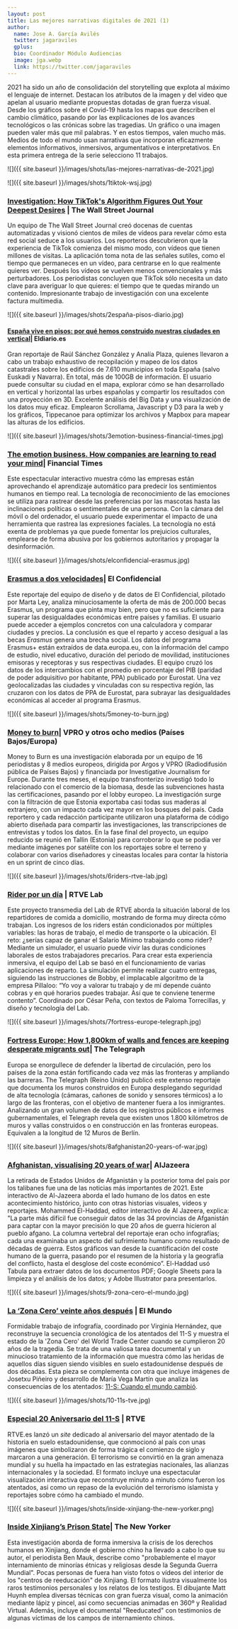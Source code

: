```yaml
---
layout: post
title: Las mejores narrativas digitales de 2021 (1)
author:
  name: Jose A. García Avilés
  twitter: jagaraviles
  gplus:  
  bio: Coordinador Módulo Audiencias
  image: jga.webp
  link: https://twitter.com/jagaraviles
---
```

2021 ha sido un año de consolidación del storytelling que explota al máximo el lenguaje de internet. Destacan los atributos de la imagen y del video que apelan al usuario mediante propuestas dotadas de gran fuerza visual. Desde los gráficos sobre el Covid-19 hasta los mapas que describen el cambio climático, pasando por las explicaciones de los avances tecnológicos o las crónicas sobre las tragedias. Un gráfico o una imagen pueden valer más que mil palabras. Y en estos tiempos, valen mucho más. Medios de todo el mundo usan narrativas que incorporan eficazmente elementos informativos, inmersivos, argumentativos e interpretativos. En esta primera entrega de la serie selecciono 11 trabajos.

![]({{ site.baseurl }}/images/shots/las-mejores-narrativas-de-2021.jpg)

![]({{ site.baseurl }}/images/shots/1tiktok-wsj.jpg)

### [Investigation: How TikTok's Algorithm Figures Out Your Deepest Desires](https://www.wsj.com/video/series/inside-tiktoks-highly-secretive-algorithm/investigation-how-tiktok-algorithm-figures-out-your-deepest-desires/6C0C2040-FF25-4827-8528-2BD6612E3796) | **The Wall Street Journal**

Un equipo de The Wall Street Journal creó docenas de cuentas automatizadas y visionó cientos de miles de vídeos para revelar cómo esta red social seduce a los usuarios. Los reporteros descubrieron que la experiencia de TikTok comienza del mismo modo, con vídeos que tienen millones de visitas. La aplicación toma nota de las señales sutiles, como el tiempo que permaneces en un vídeo, para centrarse en lo que realmente quieres ver. Después los vídeos se vuelven menos convencionales y más perturbadores. Los periodistas concluyen que TikTok sólo necesita un dato clave para averiguar lo que quieres: el tiempo que te quedas mirando un contenido. Impresionante trabajo de investigación con una excelente factura multimedia.

![]({{ site.baseurl }}/images/shots/2españa-pisos-diario.jpg)

#### [España vive en pisos: por qué hemos construido nuestras ciudades en vertical](https://especiales.eldiario.es/espana-vive-en-pisos/)| **Eldiario.es**

Gran reportaje de Raúl Sánchez González y Analía Plaza, quienes llevaron a cabo un trabajo exhaustivo de recopilación y mapeo de los datos catastrales sobre los edificios de 7.610 municipios en toda España (salvo Euskadi y Navarra). En total, más de 100GB de información. El usuario puede consultar su ciudad en el mapa, explorar cómo se han desarrollado en vertical y horizontal las urbes españolas y compartir los resultados con una proyección en 3D. Excelente análisis del Big Data y una visualización de los datos muy eficaz. Emplearon Scrollama, Javascript y D3 para la web y los gráficos, Tippecanoe para optimizar los archivos y Mapbox para mapear las alturas de los edificios.

![]({{ site.baseurl }}/images/shots/3emotion-business-financial-times.jpg)

### [The emotion business. How companies are learning to read your mind](https://ig.ft.com/emotion-recognition/)| **Financial Times**

Este espectacular interactivo muestra cómo las empresas están aprovechando el aprendizaje automático para predecir los sentimientos humanos en tiempo real. La tecnología de reconocimiento de las emociones se utiliza para rastrear desde las preferencias por las mascotas hasta las inclinaciones políticas o sentimentales de una persona. Con la cámara del móvil o del ordenador, el usuario puede experimentar el impacto de una herramienta que rastrea las expresiones faciales. La tecnología no está exenta de problemas ya que puede fomentar los prejuicios culturales, emplearse de forma abusiva por los gobiernos autoritarios y propagar la desinformación.

![]({{ site.baseurl }}/images/shots/elconfidencial-erasmus.jpg)

### [Erasmus a dos velocidades](https://www.elconfidencial.com/mundo/europa/2021-12-28/erasmus-dos-velocidades-programa-ue-desigualdad_3348913/)| **El Confidencial**

Este reportaje del equipo de diseño y de datos de El Confidencial, pilotado por Marta Ley, analiza minuciosamente la oferta de más de 200.000 becas Erasmus, un programa que pinta muy bien, pero que no es suficiente para superar las desigualdades económicas entre países y familias. El usuario puede acceder a ejemplos concretos con una calculadora y comparar ciudades y precios. La conclusión es que el reparto y acceso desigual a las becas *Erasmus* genera una brecha social. Los datos del programa Erasmus+ están extraídos de data.europa.eu, con la información del campo de estudio, nivel educativo, duración del periodo de movilidad, instituciones emisoras y receptoras y sus respectivas ciudades. El equipo cruzó los datos de los intercambios con el promedio en porcentaje del PIB (paridad de poder adquisitivo por habitante, PPA) publicado por Eurostat. Una vez geolocalizadas las ciudades y vinculadas con su respectiva región, las cruzaron con los datos de PPA de Eurostat, para subrayar las desigualdades económicas al acceder al programa Erasmus.

![]({{ site.baseurl }}/images/shots/5money-to-burn.jpg)

### [Money to burn](https://www.vpro.nl/argos/lees/onderwerpen/money-to-burn/interactive.html)| **VPRO y otros ocho medios (Países Bajos/Europa)**

Money to Burn es una investigación elaborada por un equipo de 16 periodistas y 8 medios europeos, dirigida por Argos y VPRO (Radiodifusión pública de Países Bajos) y financiada por Investigative Journalism for Europe. Durante tres meses, el equipo transfronterizo investigó todo lo relacionado con el comercio de la biomasa, desde las subvenciones hasta las certificaciones, pasando por el lobby europeo. La investigación surge con la filtración de que Estonia exportaba casi todas sus maderas al extranjero, con un impacto cada vez mayor en los bosques del país. Cada reportero y cada redacción participante utilizaron una plataforma de código abierto diseñada para compartir las investigaciones, las transcripciones de entrevistas y todos los datos. En la fase final del proyecto, un equipo reducido se reunió en Tallin (Estonia) para corroborar lo que se podía ver mediante imágenes por satélite con los reportajes sobre el terreno y colaborar con varios diseñadores y cineastas locales para contar la historia en un sprint de cinco días.

![]({{ site.baseurl }}/images/shots/6riders-rtve-lab.jpg)

### [Rider por un día](https://lab.rtve.es/lab/trabajar-rider/) | RTVE Lab

Este proyecto transmedia del Lab de RTVE aborda la situación laboral de los repartidores de comida a domicilio, mostrando de forma muy directa cómo trabajan. Los ingresos de los riders están condicionados por múltiples variables: las horas de trabajo, el medio de transporte o la ubicación. El reto: ¿serías capaz de ganar el Salario Mínimo trabajando como rider? Mediante un simulador, el usuario puede vivir las duras condiciones laborales de estos trabajadores precarios. Para crear esta experiencia inmersiva, el equipo del Lab se basó en el funcionamiento de varias aplicaciones de reparto. La simulación permite realizar cuatro entregas, siguiendo las instrucciones de Bobby, el implacable algoritmo de la empresa Pillaloo: “Yo voy a valorar tu trabajo y de mí depende cuánto cobras y en qué horarios puedes trabajar. Así que te conviene tenerme contento”. Coordinado por César Peña, con textos de Paloma Torrecillas, y diseño y tecnología del Lab.

![]({{ site.baseurl }}/images/shots/7fortress-europe-telegraph.jpg)

### [Fortress Europe: How 1,800km of walls and fences are keeping desperate migrants out](https://www.telegraph.co.uk/global-health/fortress-europe-borders-wall-fence-controls-eu-countries-migrants-crisis/)| **The Telegraph**

Europa se enorgullece de defender la libertad de circulación, pero los países de la zona están fortificando cada vez más las fronteras y ampliando las barreras. The Telegraph (Reino Unido) publicó este extenso reportaje que documenta los muros construidos en Europa desplegando seguridad de alta tecnología (cámaras, cañones de sonido y sensores térmicos) a lo largo de las fronteras, con el objetivo de mantener fuera a los inmigrantes. Analizando un gran volumen de datos de los registros públicos e informes gubernamentales, el Telegraph revela que existen unos 1.800 kilómetros de muros y vallas construidos o en construcción en las fronteras europeas. Equivalen a la longitud de 12 Muros de Berlín.

![]({{ site.baseurl }}/images/shots/8afghanistan20-years-of-war.jpg)

### [Afghanistan, visualising 20 years of war](https://interactive.aljazeera.com/aje/2021/afghanistan-visualising-impact-of-war/index.html)| **AlJazeera**

La retirada de Estados Unidos de Afganistán y la posterior toma del país por los talibanes fue una de las noticias más importantes de 2021. Este interactivo de Al-Jazeera aborda el lado humano de los datos en este acontecimiento histórico, junto con otras historias visuales, vídeos y reportajes. Mohammed El-Haddad, editor interactivo de Al Jazeera, explica: "La parte más difícil fue conseguir datos de las 34 provincias de Afganistán para captar con la mayor precisión lo que 20 años de guerra hicieron al pueblo afgano. La columna vertebral del reportaje eran ocho infografías; cada una examinaba un aspecto del sufrimiento humano como resultado de décadas de guerra. Estos gráficos van desde la cuantificación del coste humano de la guerra, pasando por el resumen de la historia y la geografía del conflicto, hasta el desglose del coste económico”. El-Haddad usó Tabula para extraer datos de los documentos PDF; Google Sheets para la limpieza y el análisis de los datos; y Adobe Illustrator para presentarlos.

![]({{ site.baseurl }}/images/shots/9-zona-cero-el-mundo.jpg)

### [**La ‘Zona Cero’ veinte** años después](https://lab.elmundo.es/11S-aniversario/world-trade-center.html) **\| El Mundo**

Formidable trabajo de infografía, coordinado por Virginia Hernández, que reconstruye la secuencia cronológica de los atentados del 11-S y muestra el estado de la 'Zona Cero' del World Trade Center cuando se cumplieron 20 años de la tragedia. Se trata de una valiosa tarea documental y un minucioso tratamiento de la información que muestra cómo las heridas de aquellos días siguen siendo visibles en suelo estadounidense después de dos décadas. Esta pieza se complementa con otra que incluye imágenes de Josetxu Piñeiro y desarrollo de María Vega Martín que analiza las consecuencias de los atentados: [11-S: Cuando el mundo cambió](https://lab.elmundo.es/11S-aniversario/index.html).

![]({{ site.baseurl }}/images/shots/10-11s-tve.jpg)

### [Especial 20 Aniversario del 11-S](https://www.rtve.es/noticias/especial-aniversario-11s/) | RTVE

RTVE.es lanzó un *site* dedicado al aniversario del mayor atentado de la historia en suelo estadounidense, que conmocionó al país con unas imágenes que simbolizaron de forma trágica el comienzo de siglo y marcaron a una generación. El terrorismo se convirtió en la gran amenaza mundial y su huella ha impactado en las estrategias nacionales, las alianzas internacionales y la sociedad. El formato incluye una espectacular visualización interactiva que reconstruye minuto a minuto cómo fueron los atentados, así como un repaso de la evolución del terrorismo islamista y reportajes sobre cómo ha cambiado el mundo.

![]({{ site.baseurl }}/images/shots/inside-xinjiang-the-new-yorker.png)

### [Inside Xinjiang’s Prison State](https://www.newyorker.com/news/a-reporter-at-large/china-xinjiang-prison-state-uighur-detention-camps-prisoner-testimony)| **The New Yorker**

Esta investigación aborda de forma inmersiva la crisis de los derechos humanos en Xinjiang, donde el gobierno chino ha llevado a cabo lo que su autor, el periodista Ben Mauk, describe como "probablemente el mayor internamiento de minorías étnicas y religiosas desde la Segunda Guerra Mundial". Pocas personas de fuera han visto fotos o vídeos del interior de los "centros de reeducación" de Xinjiang. El formato ilustra visualmente los raros testimonios personales y los relatos de los testigos. El dibujante Matt Huynh emplea diversas técnicas con gran fuerza visual, como la animación mediante lápiz y pincel, así como secuencias animadas en 360º y Realidad Virtual. Además, incluye el documental "Reeducated" con testimonios de algunas víctimas de los campos de internamiento chinos.